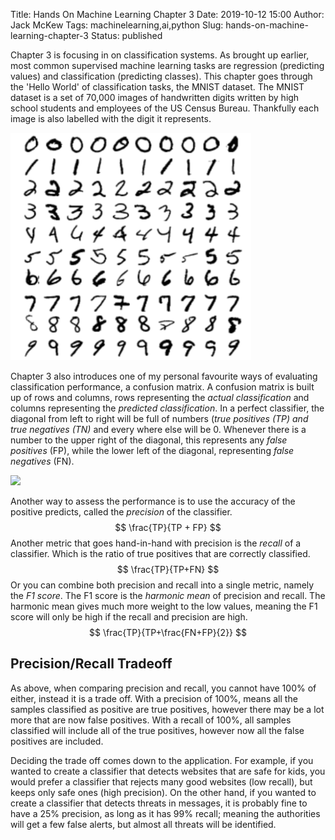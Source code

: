 Title: Hands On Machine Learning Chapter 3
Date: 2019-10-12 15:00
Author: Jack McKew
Tags: machinelearning,ai,python
Slug: hands-on-machine-learning-chapter-3
Status: published

Chapter 3 is focusing in on classification systems. As brought up earlier, most common supervised machine learning tasks are regression (predicting values) and classification (predicting classes). This chapter goes through the 'Hello World' of classification tasks, the MNIST dataset. The MNIST dataset is a set of 70,000 images of handwritten digits written by high school students and employees of the US Census Bureau. Thankfully each image is also labelled with the digit it represents.

![firefox_REN2sVWiQj](/img/hands-on-machine-learning-chapter-3/firefox_REN2sVWiQj.png)

Chapter 3 also introduces one of my personal favourite ways of evaluating classification performance, a confusion matrix. A confusion matrix is built up of rows and columns, rows representing the *actual classification* and columns representing the *predicted classification*. In a perfect classifier, the diagonal from left to right will be full of numbers (*true positives (TP) and true negatives (TN)* and every where else will be 0. Whenever there is a number to the upper right of the diagonal, this represents any *false positives* (FP), while the lower left of the diagonal, representing *false negatives* (FN).

![](https://miro.medium.com/max/356/1*Z54JgbS4DUwWSknhDCvNTQ.png)

Another way to assess the performance is to use the accuracy of the positive predicts, called the *precision* of the classifier.
$$
\frac{TP}{TP + FP}
$$
Another metric that goes hand-in-hand with precision is the *recall* of a classifier. Which is the ratio of true positives that are correctly classified.
$$
\frac{TP}{TP+FN}
$$
Or you can combine both precision and recall into a single metric, namely the *F1 score*. The F1 score is the *harmonic mean* of precision and recall. The harmonic mean gives much more weight to the low values, meaning the F1 score will only be high if the recall and precision are high.
$$
\frac{TP}{TP+\frac{FN+FP}{2}}
$$

## Precision/Recall Tradeoff

As above, when comparing precision and recall, you cannot have 100% of either, instead it is a trade off. With a precision of 100%, means all the samples classified as positive are true positives, however there may be a lot more that are now false positives. With a recall of 100%, all samples classified will include all of the true positives, however now all the false positives are included.

Deciding the trade off comes down to the application. For example, if you wanted to create a classifier that detects websites that are safe for kids, you would prefer a classifier that rejects many good websites (low recall), but keeps only safe ones (high precision). On the other hand, if you wanted to create a classifier that detects threats in messages, it is probably fine to have a 25% precision, as long as it has 99% recall; meaning the authorities will get a few false alerts, but almost all threats will be identified.

